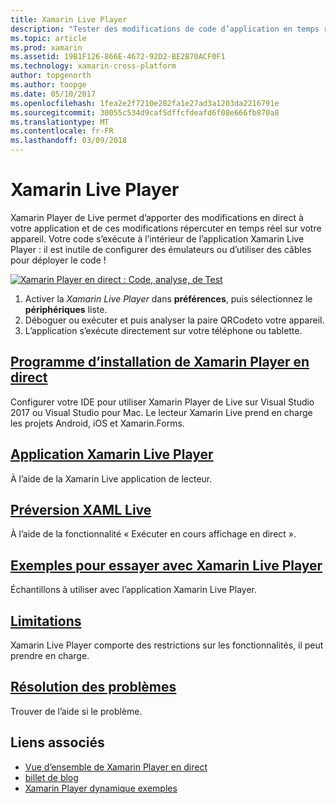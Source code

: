```yaml
---
title: Xamarin Live Player
description: "Tester des modifications de code d’application en temps réel sur votre appareil iOS ou Android"
ms.topic: article
ms.prod: xamarin
ms.assetid: 19B1F126-866E-4672-92D2-BE2B70ACF0F1
ms.technology: xamarin-cross-platform
author: topgenorth
ms.author: toopge
ms.date: 05/10/2017
ms.openlocfilehash: 1fea2e2f7210e282fa1e27ad3a1203da2216791e
ms.sourcegitcommit: 30055c534d9caf5dffcfdeafd6f08e666fb870a8
ms.translationtype: MT
ms.contentlocale: fr-FR
ms.lasthandoff: 03/09/2018
---
```

# <a name="xamarin-live-player"></a>Xamarin Live Player

Xamarin Player de Live permet d’apporter des modifications en direct à votre application et de ces modifications répercuter en temps réel sur votre appareil. Votre code s’exécute à l’intérieur de l’application Xamarin Live Player : il est inutile de configurer des émulateurs ou d’utiliser des câbles pour déployer le code !

[![Xamarin Player en direct : Code, analyse, de Test](images/xamarin-live.png)](images/xamarin-live-sml.png#lightbox)

1. Activer la *Xamarin Live Player* dans **préférences**, puis sélectionnez le **périphériques** liste.
2. Déboguer ou exécuter et puis analyser la paire QRCodeto votre appareil.
3. L’application s’exécute directement sur votre téléphone ou tablette.

## <a name="xamarin-live-player-setupinstallmd"></a>[Programme d’installation de Xamarin Player en direct](install.md)

Configurer votre IDE pour utiliser Xamarin Player de Live sur Visual Studio 2017 ou Visual Studio pour Mac. Le lecteur Xamarin Live prend en charge les projets Android, iOS et Xamarin.Forms.

## <a name="xamarin-live-player-appplayermd"></a>[Application Xamarin Live Player](player.md)

À l’aide de la Xamarin Live application de lecteur.

## <a name="xaml-live-previewinglive-viewmd"></a>[Préversion XAML Live](live-view.md)

À l’aide de la fonctionnalité « Exécuter en cours affichage en direct ».

## <a name="samples-to-try-with-xamarin-live-playersamplesmd"></a>[Exemples pour essayer avec Xamarin Live Player](samples.md)

Échantillons à utiliser avec l’application Xamarin Live Player.

## <a name="limitationslimitationsmd"></a>[Limitations](limitations.md)

Xamarin Live Player comporte des restrictions sur les fonctionnalités, il peut prendre en charge.

## <a name="troubleshootingtroubleshootingmd"></a>[Résolution des problèmes](troubleshooting.md)

Trouver de l’aide si le problème.


## <a name="related-links"></a>Liens associés

- [Vue d’ensemble de Xamarin Player en direct](https://xamarin.com/live)
- [billet de blog](https://blog.xamarin.com/live-player/)
- [Xamarin Player dynamique exemples](https://developer.xamarin.com/samples/xamarin-live-player/all/)
